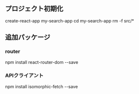 ## プロジェクト初期化
create-react-app my-search-app
cd my-search-app
rm -f src/*

## 追加パッケージ
### router
npm install react-router-dom --save

### APIクライアント
npm install isomorphic-fetch --save

